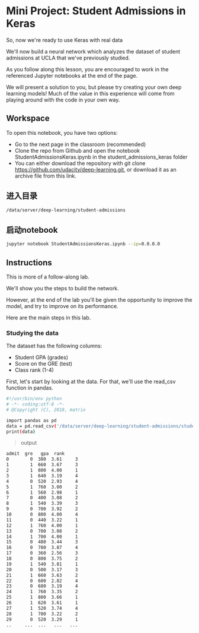# Mini Project: Student Admissions in Keras

So, now we're ready to use Keras with real data

We'll now build a neural network which analyzes the dataset of student admissions at UCLA that we've previously studied.

As you follow along this lesson, you are encouraged to work in the referenced Jupyter notebooks at the end of the page.

We will present a solution to you, but please try creating your own deep learning models! Much of the value in this experience will come from playing around with the code in your own way.

## Workspace

To open this notebook, you have two options:

* Go to the next page in the classroom (recommended)
* Clone the repo from Github and open the notebook StudentAdmissionsKeras.ipynb in the student_admissions_keras folder
* You can either download the repository with git clone https://github.com/udacity/deep-learning.git, or download it as an archive file from this link.

## 进入目录

```bash
/data/server/deep-learning/student-admissions
```

## 启动notebook

```bash
jupyter notebook StudentAdmissionsKeras.ipynb --ip=0.0.0.0
```

## Instructions

This is more of a follow-along lab.

We'll show you the steps to build the network.

However, at the end of the lab you'll be given the opportunity to improve the model, and try to improve on its performance.

Here are the main steps in this lab.

### Studying the data

The dataset has the following columns:

* Student GPA (grades)
* Score on the GRE (test)
* Class rank (1-4)

First, let's start by looking at the data. For that, we'll use the read_csv function in pandas.

```bash
#!/usr/bin/env python
# -*- coding:utf-8 -*-
# @Copyright (C), 2018, matrix

import pandas as pd
data = pd.read_csv('/data/server/deep-learning/student-admissions/student_data.csv')
print(data)
```

>output

```bash
admit  gre   gpa  rank
0        0  380  3.61     3
1        1  660  3.67     3
2        1  800  4.00     1
3        1  640  3.19     4
4        0  520  2.93     4
5        1  760  3.00     2
6        1  560  2.98     1
7        0  400  3.08     2
8        1  540  3.39     3
9        0  700  3.92     2
10       0  800  4.00     4
11       0  440  3.22     1
12       1  760  4.00     1
13       0  700  3.08     2
14       1  700  4.00     1
15       0  480  3.44     3
16       0  780  3.87     4
17       0  360  2.56     3
18       0  800  3.75     2
19       1  540  3.81     1
20       0  500  3.17     3
21       1  660  3.63     2
22       0  600  2.82     4
23       0  680  3.19     4
24       1  760  3.35     2
25       1  800  3.66     1
26       1  620  3.61     1
27       1  520  3.74     4
28       1  780  3.22     2
29       0  520  3.29     1
..     ...  ...   ...   ...
```
